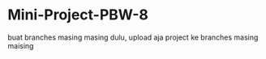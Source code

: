 # Mini-Project-PBW-8

buat branches masing masing dulu, upload aja project ke branches masing maising
